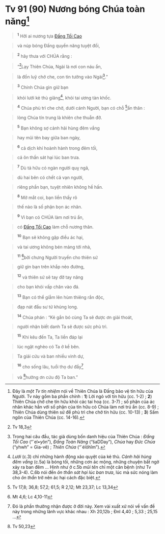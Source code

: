 # Tv 91 (90) Nương bóng Chúa toàn năng[^1-67d9ccc4-5308-487b-a242-f6b982c0464e]

> <sup><b>1</b></sup> Hỡi ai nương tựa [Đấng Tối Cao]()
>


> và núp bóng Đấng quyền năng tuyệt đối,
>


> <sup><b>2</b></sup> hãy thưa với CHÚA rằng :
>


> “[^1@-67d9ccc4-5308-487b-a242-f6b982c0464e]Lạy Thiên Chúa, Ngài là nơi con náu ẩn,
>


> là đồn luỹ chở che, con tin tưởng vào Ngài[^2-67d9ccc4-5308-487b-a242-f6b982c0464e].”
>


> <sup><b>3</b></sup> Chính Chúa gìn giữ bạn
>


> khỏi lưới kẻ thù giăng[^3-67d9ccc4-5308-487b-a242-f6b982c0464e], khỏi tai ương tàn khốc.
>


> <sup><b>4</b></sup> Chúa phù trì che chở, dưới cánh Người, bạn có chỗ [^2@-67d9ccc4-5308-487b-a242-f6b982c0464e]ẩn thân :
>


> lòng Chúa tín trung là khiên che thuẫn đỡ.
>


> <sup><b>5</b></sup> Bạn không sợ cảnh hãi hùng đêm vắng
>


> hay mũi tên bay giữa ban ngày,
>


> <sup><b>6</b></sup> cả dịch khí hoành hành trong đêm tối,
>


> cả ôn thần sát hại lúc ban trưa.
>


> <sup><b>7</b></sup> Dù tả hữu có ngàn người quỵ ngã,
>


> dù hai bên có chết cả vạn người,
>


> riêng phần bạn, tuyệt nhiên không hề hấn.
>


> <sup><b>8</b></sup> Mở mắt coi, bạn liền thấy rõ
>


> thế nào là số phận bọn ác nhân.
>


> <sup><b>9</b></sup> Vì bạn có CHÚA làm nơi trú ẩn,
>


> có [Đấng Tối Cao]() làm chỗ nương thân.
>


> <sup><b>10</b></sup> Bạn sẽ không gặp điều ác hại,
>


> và tai ương không bén mảng tới nhà,
>


> <sup><b>11</b></sup> [^3@-67d9ccc4-5308-487b-a242-f6b982c0464e]bởi chưng Người truyền cho thiên sứ
>


> giữ gìn bạn trên khắp nẻo đường,
>


> <sup><b>12</b></sup> và thiên sứ sẽ tay đỡ tay nâng
>


> cho bạn khỏi vấp chân vào đá.
>


> <sup><b>13</b></sup> Bạn có thể giẫm lên hùm thiêng rắn độc,
>


> đạp nát đầu sư tử khủng long.
>


> <sup><b>14</b></sup> Chúa phán : “Kẻ gắn bó cùng Ta sẽ được ơn giải thoát,
>


> người nhận biết danh Ta sẽ được sức phù trì.
>


> <sup><b>15</b></sup> Khi kêu đến Ta, Ta liền đáp lại
>


> lúc ngặt nghèo có Ta ở kề bên.
>


> Ta giải cứu và ban nhiều vinh dự,
>


> <sup><b>16</b></sup> cho sống lâu, tuổi thọ dư đầy[^4-67d9ccc4-5308-487b-a242-f6b982c0464e]
>


> và [^4@-67d9ccc4-5308-487b-a242-f6b982c0464e]hưởng ơn cứu độ Ta ban.”
>

[^1-67d9ccc4-5308-487b-a242-f6b982c0464e]: Đây là *một Tv tín nhiệm* nói về Thiên Chúa là Đấng bảo vệ tín hữu của Người. Tv này gồm ba phần chính : **1**) Lời ngỏ với tín hữu (cc. 1-2) ; **2**) Thiên Chúa chở che tín hữu khỏi các tai hoạ (cc. 3-7) ; số phận của ác nhân khác hẳn với số phận của tín hữu có Chúa làm nơi trú ẩn (cc. 8-9) ; Thiên Chúa dùng thiên sứ để phù trì che chở tín hữu (cc. 10-13) ; **3**) Sấm ngôn của Thiên Chúa (cc. 14-16).
[^2-67d9ccc4-5308-487b-a242-f6b982c0464e]: Trong hai câu đầu, tác giả dùng bốn danh hiệu của Thiên Chúa : *Đấng Tối Cao* (“\`el•yôn”), *Đấng Toàn Năng* (“šaDDay”), *Chúa* hay *Đức Chúa* (“yhwh” = Gia-vê) ; *Thiên Chúa* (“´élöhîm”).
[^3-67d9ccc4-5308-487b-a242-f6b982c0464e]: *Lưới* (c.3) chỉ những hành động xảo quyệt của kẻ thù. *Cảnh hãi hùng đêm vắng* (c.5a) là bóng tối, những cơn ác mộng, những chuyện bất ngờ xảy ra ban đêm ... Hinh như ở c.5b *mũi tên* chỉ một căn bệnh (như Tv 38,3-4). C.6b nói đến *ôn thần sát hại lúc ban trưa*, lúc mà sức nóng làm cho *ôn thần* trở nên ác hại cách đặc biệt.
[^4-67d9ccc4-5308-487b-a242-f6b982c0464e]: Đó là phần thưởng nhận được ở đời này. Xem vài xuất xứ nói về vấn đề này trong những lãnh vực khác nhau : Xh 20,12b ; Đnl 4,40 ; 5,33 ; 25,15 ...
[^1@-67d9ccc4-5308-487b-a242-f6b982c0464e]: Tv 18,3
[^2@-67d9ccc4-5308-487b-a242-f6b982c0464e]: Tv 17,8; 36,8; 57,2; 61,5; R 2,12; Mt 23,37; Lc 13,34
[^3@-67d9ccc4-5308-487b-a242-f6b982c0464e]: Mt 4,6; Lc 4,10-11
[^4@-67d9ccc4-5308-487b-a242-f6b982c0464e]: Tv 50,23